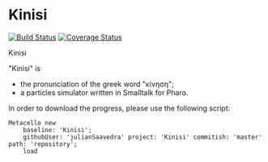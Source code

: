 # Kinisi

[![Build Status](https://travis-ci.org/julianSaavedra/Kinisi.svg?branch=master)](https://travis-ci.org/julianSaavedra/Kinisi)
[![Coverage Status](https://coveralls.io/repos/github/julianSaavedra/Kinisi/badge.svg?branch=master)](https://coveralls.io/github/julianSaavedra/Kinisi?branch=master)

Kinisi

"Kinisi" is
- the pronunciation of the greek word "κίνηση";
- a particles simulator written in Smalltalk for Pharo.

In order to download the progress, please use the following script:

```
Metacello new
    baseline: 'Kinisi';
    githubUser: 'julianSaavedra' project: 'Kinisi' commitish: 'master' path: 'repository';
    load
```
